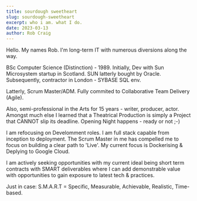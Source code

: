 ```yaml
---
title: sourdough sweetheart
slug: sourdough-sweetheart
excerpt: who i am. what I do.
date: 2023-03-13
author: Rob Craig
---
```


Hello. My names Rob. I'm long-term IT with numerous diversions along the way.

BSc Computer Science (Distinction) - 1989. Initially, Dev with Sun Microsystem startup in Scotland. SUN latterly bought by Oracle. Subsequently, contractor in London - SYBASE SQL env.

Latterly, Scrum Master/ADM. Fully commited to Collaborative Team Delivery (Agile).

Also, semi-professional in the Arts for 15 years - writer, producer, actor. Amongst much else I learned that a Theatrical Production is simply a Project that CANNOT slip its deadline. Opening Night happens - ready or not ;-)

I am refocusing on Develomment roles. I am full stack capable from inception to deployment. The Scrum Master in me has compelled me to focus on building a clear path to 'Live'. My current focus is Dockerising & Deplying to Google Cloud.

I am actively seeking opportunities with my current ideal being short term contracts with SMART deliverables where I can add demonstrable value with opportunities to gain exposure to latest tech & practices.

Just in case: S.M.A.R.T = Specific, Measurable, Achievable, Realistic, Time-based.